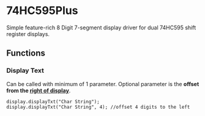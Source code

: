 # 74HC595Plus
Simple feature-rich 8 Digit 7-segment display driver for dual 74HC595 shift register displays.

## Functions
### Display Text
Can be called with minimum of 1 parameter. Optional parameter is the **offset from the <ins>right of display</ins>**.
```
display.displayTxt("Char String");
display.displayTxt("Char String", 4); //offset 4 digits to the left
```
